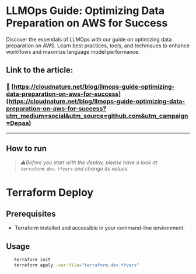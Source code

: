 # LLMOps Guide: Optimizing Data Preparation on AWS for Success

Discover the essentials of LLMOps with our guide on optimizing data preparation on AWS. Learn best practices, tools, and techniques to enhance workflows and maximize language model performance.

## Link to the article:
### 🔗 [https://cloudnature.net/blog/llmops-guide-optimizing-data-preparation-on-aws-for-success](https://cloudnature.net/blog/llmops-guide-optimizing-data-preparation-on-aws-for-success?utm_medium=social&utm_source=github.com&utm_campaign=Depaa)

---

## How to run


> _⚠️Before you start with the deploy, please have a look at `terraform.dev.tfvars` and change its values._

# Terraform Deploy

## Prerequisites

- Terraform installed and accessible in your command-line environment.

## Usage

```bash
   terraform init
   terraform apply -var-file="terraform.dev.tfvars"
```
